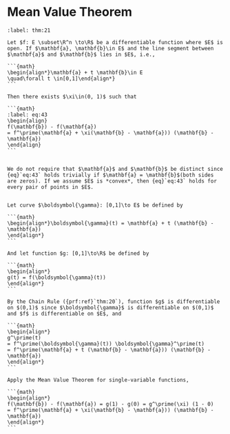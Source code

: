 # Mean Value Theorem

````{prf:theorem}
:label: thm:21

Let $f: E \subset\R^n \to\R$ be a differentiable function where $E$ is open. If $\mathbf{a}, \mathbf{b}\in E$ and the line segment between $\mathbf{a}$ and $\mathbf{b}$ lies in $E$, i.e., 

```{math}
\begin{align*}\mathbf{a} + t \mathbf{b}\in E 
\quad\forall t \in[0,1]\end{align*}
```

Then there exists $\xi\in(0, 1)$ such that 

```{math}
:label: eq:43
\begin{align}
f(\mathbf{b}) - f(\mathbf{a})
= f^\prime(\mathbf{a} + \xi(\mathbf{b} - \mathbf{a})) (\mathbf{b} - \mathbf{a})
\end{align}
```

````

````{prf:remark}

We do not require that $\mathbf{a}$ and $\mathbf{b}$ be distinct since {eq}`eq:43` holds trivially if $\mathbf{a} = \mathbf{b}$(both sides are zeros). If we assume $E$ is *convex*, then {eq}`eq:43` holds for every pair of points in $E$.

````

````{prf:proof}

Let curve $\boldsymbol{\gamma}: [0,1]\to E$ be defined by 

```{math}
\begin{align*}\boldsymbol{\gamma}(t) = \mathbf{a} + t (\mathbf{b} - \mathbf{a})
\end{align*}
```

And let function $g: [0,1]\to\R$ be defined by 

```{math}
\begin{align*}
g(t) = f(\boldsymbol{\gamma}(t))
\end{align*}
```

By the Chain Rule ({prf:ref}`thm:20`), function $g$ is differentiable on $(0,1)$ since $\boldsymbol{\gamma}$ is differentiable on $(0,1)$ and $f$ is differentiable on $E$, and 

```{math}
\begin{align*}
g^\prime(t) 
= f^\prime(\boldsymbol{\gamma}(t)) \boldsymbol{\gamma}^\prime(t)
= f^\prime(\mathbf{a} + t (\mathbf{b} - \mathbf{a})) (\mathbf{b} - \mathbf{a})
\end{align*}
```

Apply the Mean Value Theorem for single-variable functions, 

```{math}
\begin{align*}
f(\mathbf{b}) - f(\mathbf{a}) = g(1) - g(0) = g^\prime(\xi) (1 - 0)
= f^\prime(\mathbf{a} + \xi(\mathbf{b} - \mathbf{a})) (\mathbf{b} - \mathbf{a})
\end{align*}
```

````
